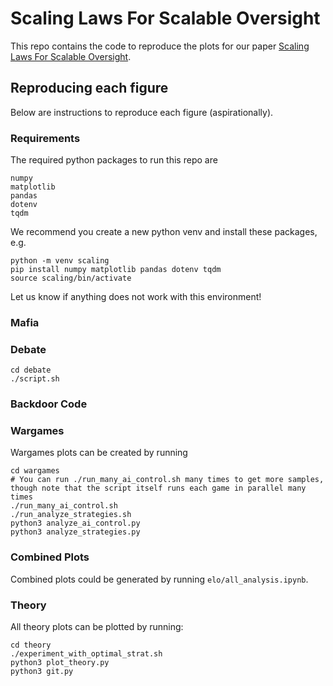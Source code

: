# Scaling Laws For Scalable Oversight

This repo contains the code to reproduce the plots for our paper [Scaling Laws For Scalable Oversight](https://arxiv.org/abs/2504.18530
).



## Reproducing each figure

Below are instructions to reproduce each figure (aspirationally). 

### Requirements


The required python packages to run this repo are
```
numpy
matplotlib
pandas
dotenv
tqdm
```
We recommend you create a new python venv and install these packages, e.g.
```
python -m venv scaling
pip install numpy matplotlib pandas dotenv tqdm
source scaling/bin/activate
```
Let us know if anything does not work with this environment!


### Mafia

### Debate

```
cd debate
./script.sh
```


### Backdoor Code


### Wargames

Wargames plots can be created by running
```
cd wargames
# You can run ./run_many_ai_control.sh many times to get more samples, though note that the script itself runs each game in parallel many times
./run_many_ai_control.sh 
./run_analyze_strategies.sh
python3 analyze_ai_control.py
python3 analyze_strategies.py
```

### Combined Plots

Combined plots could be generated by running ```elo/all_analysis.ipynb```.

### Theory

All theory plots can be plotted by running:

```
cd theory
./experiment_with_optimal_strat.sh
python3 plot_theory.py
python3 git.py
```